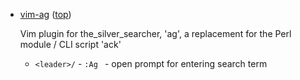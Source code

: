
*   <a name=vim-ag>[vim-ag](https://github.com/rking/ag.vim) ([top](#top))

    Vim plugin for the_silver_searcher, 'ag', a replacement for the Perl module / CLI script 'ack'

    * `<leader>/` - `:Ag ` - open prompt for entering search term
